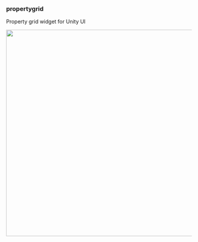 ### propertygrid

Property grid widget for Unity UI

<img src="images/screen_0.png" width="626" height="561" />
